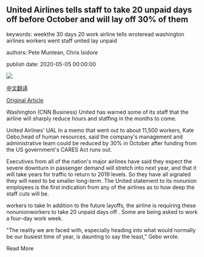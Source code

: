 ## United Airlines tells staff to take 20 unpaid days off before October and will lay off 30% of them

keywords: weekthe 30 days 20 work airline tells wroteread washington airlines workers went staff united lay unpaid

authors: Pete Muntean, Chris Isidore

publish date: 2020-05-05 00:00:00

![](https://cdn.cnn.com/cnnnext/dam/assets/200428215746-united-airlines-0412-file-super-tease.jpg)

[中文翻译](United%20Airlines%20tells%20staff%20to%20take%2020%20unpaid%20days%20off%20before%20October%20and%20will%20lay%20off%2030%25%20of%20them_zh.md)

[Original Article](https://edition.cnn.com/2020/05/05/business/united-airlines/index.html)

Washington (CNN Business) United has warned some of its staff that the airline will sharply reduce hours and staffing in the months to come.

United Airlines' UAL In a memo that went out to about 11,500 workers, Kate Gebo,head of human resources, said the company's management and administrative team could be reduced by 30% in October after funding from the US government's CARES Act runs out.

Executives from all of the nation's major airlines have said they expect the severe downturn in passenger demand will stretch into next year, and that it will take years for traffic to return to 2019 levels. So they have all signaled they will need to be smaller long-term. The United statement to its nonunion employees is the first indication from any of the airlines as to how deep the staff cuts will be.

workers to take In addition to the future layoffs, the airline is requiring these nonunionworkers to take 20 unpaid days off . Some are being asked to work a four-day work week.

"The reality we are faced with, especially heading into what would normally be our busiest time of year, is daunting to say the least," Gebo wrote.

Read More